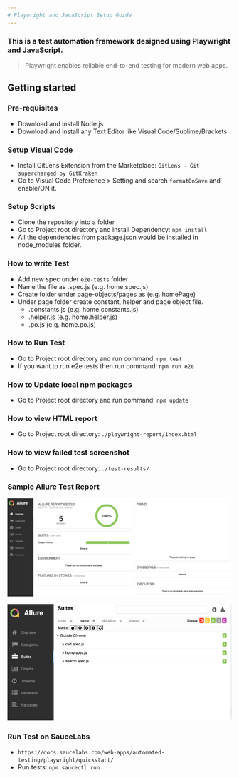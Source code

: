 ```yaml
---
# Playwright and JavaScript Setup Guide
---
```

### This is a test automation framework designed using Playwright and JavaScript.
> Playwright enables reliable end-to-end testing for modern web apps.

## Getting started

### Pre-requisites
* Download and install Node.js
* Download and install any Text Editor like Visual Code/Sublime/Brackets

### Setup Visual Code
* Install GitLens Extension from the Marketplace: `GitLens — Git supercharged by GitKraken`
* Go to Visual Code Preference > Setting and search `formatOnSave` and enable/ON it.

### Setup Scripts 
* Clone the repository into a folder
* Go to Project root directory and install Dependency: `npm install`
* All the dependencies from package.json would be installed in node_modules folder.

### How to write Test
* Add new spec under `e2e-tests` folder
* Name the file as <testname>.spec.js (e.g. home.spec.js)
* Create folder under page-objects/pages as <page-name> (e.g. homePage)
* Under page folder create constant, helper and page object file.
    * <page-name>.constants.js (e.g. home.constants.js)
    * <page-name>.helper.js (e.g. home.helper.js)
    * <page-name>.po.js (e.g. home.po.js)

### How to Run Test
* Go to Project root directory and run command: `npm test`
* If you want to run e2e tests then run command: `npm run e2e`

### How to Update local npm packages
* Go to Project root directory and run command: `npm update`

### How to view HTML report
* Go to Project root directory: `./playwright-report/index.html`

### How to view failed test screenshot
* Go to Project root directory: `./test-results/`

### Sample Allure Test Report
![Playwright and JavaScript Test Report](./assets/test-report.png?raw=true "Playwright and JavaScript Test Report")

![Playwright and JavaScript Test Report Expanded View](./assets/test-report-expanded-view.png?raw=true "Playwright and JavaScript Test Report Expanded View")


### Run Test on SauceLabs
* `https://docs.saucelabs.com/web-apps/automated-testing/playwright/quickstart/`
* Run tests: `npm saucectl run`